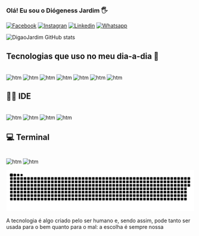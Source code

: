 
### Olá! Eu sou o Diógeness Jardim 🖐️


[![Facebook](https://img.shields.io/badge/Facebook-1877F2?style=for-the-badge&logo=facebook&logoColor=white)](https://www.facebook.com/profile.php?id=100009747976905)
[![Instagran](https://img.shields.io/badge/Instagram-E4405F?style=for-the-badge&logo=instagram&logoColor=white)](https://instagram.com/digao_jardim)
[![Linkedin](https://img.shields.io/badge/LinkedIn-0077B5?style=for-the-badge&logo=linkedin&logoColor=white)](https://www.linkedin.com/in/di%C3%B3genes-jardim-964609225/)
[![Whatsapp](https://img.shields.io/badge/WhatsApp-25D366?style=for-the-badge&logo=whatsapp&logoColor=white)](https://wa.me/5511974833364)


![DigaoJardim GitHub stats](https://github-readme-stats.vercel.app/api?username=DigaoJardim&show_icons=true&theme=dracula)


## Tecnologias que uso no meu dia-a-dia 🚀 


<div style="display: inline_block"><br/>
   <img align="center"  alt="htm" src="https://img.shields.io/badge/HTML5-E34F26?style=for-the-badge&logo=html5&logoColor=white" />
   <img align="center"  alt="htm" src="https://img.shields.io/badge/CSS3-1572B6?style=for-the-badge&logo=css3&logoColor=white"></a>
   <img align="center"  alt="htm" src="https://img.shields.io/badge/JavaScript-323330?style=for-the-badge&logo=javascript&logoColor=F7DF1E"></a>
   <img align="center"  alt="htm" src="https://img.shields.io/badge/Java-ED8B00?style=for-the-badge&logo=openjdk&logoColor=white"></a>
   <img align="center"  alt="htm" src="https://img.shields.io/badge/React-20232A?style=for-the-badge&logo=react&logoColor=61DAFB"></a>
   <img align="center"  alt="htm" src="https://img.shields.io/badge/Node.js-43853D?style=for-the-badge&logo=node.js&logoColor=white"></a>
   <img align="center"  alt="htm" src="https://img.shields.io/badge/json%20web%20tokens-323330?style=for-the-badge&logo=json-web-tokens&logoColor=pink"></a>
   
    

##  👨‍💻 IDE
<div style="display: inline_block"><br/>
   <img align="center"  alt="htm" src="https://img.shields.io/badge/Eclipse-2C2255?style=for-the-badge&logo=eclipse&logoColor=white" />
   <img align="center"  alt="htm" src="https://img.shields.io/badge/IntelliJ_IDEA-000000.svg?style=for-the-badge&logo=intellij-idea&logoColor=white"></a>
    <img align="center"  alt="htm" src="https://img.shields.io/badge/Visual_Studio_Code-0078D4?style=for-the-badge&logo=visual%20studio%20code&logoColor=white"></a>
    <img align="center"  alt="htm" src="https://img.shields.io/badge/Notepad++-90E59A.svg?style=for-the-badge&logo=notepad%2B%2B&logoColor=black"></a>
   
## 💻 Terminal
<div style="display: inline_block"><br/>
   <img align="center"  alt="htm" src="https://img.shields.io/badge/GIT-E44C30?style=for-the-badge&logo=git&logoColor=white" />
    <img align="center"  alt="htm" src="https://img.shields.io/badge/windows%20terminal-4D4D4D?style=for-the-badge&logo=windows%20terminal&logoColor=white"></a>



  ![Snake animation](https://github.com/DigaoJardim/DigaoJardim/blob/output/github-contribution-grid-snake.svg)

 </div>

A tecnologia é algo criado pelo ser humano e, sendo assim, pode tanto ser usada para o bem quanto para o mal: a escolha é sempre nossa
